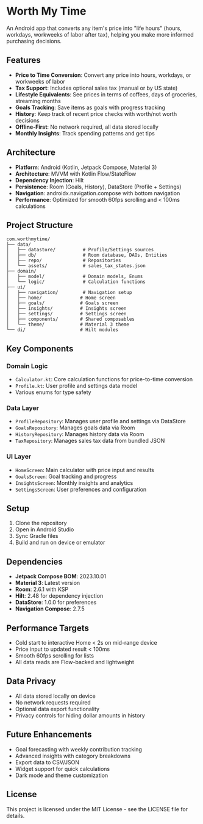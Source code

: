 # Worth My Time

An Android app that converts any item's price into "life hours" (hours, workdays, workweeks of labor after tax), helping you make more informed purchasing decisions.

## Features

- **Price to Time Conversion**: Convert any price into hours, workdays, or workweeks of labor
- **Tax Support**: Includes optional sales tax (manual or by US state)
- **Lifestyle Equivalents**: See prices in terms of coffees, days of groceries, streaming months
- **Goals Tracking**: Save items as goals with progress tracking
- **History**: Keep track of recent price checks with worth/not worth decisions
- **Offline-First**: No network required, all data stored locally
- **Monthly Insights**: Track spending patterns and get tips

## Architecture

- **Platform**: Android (Kotlin, Jetpack Compose, Material 3)
- **Architecture**: MVVM with Kotlin Flow/StateFlow
- **Dependency Injection**: Hilt
- **Persistence**: Room (Goals, History), DataStore (Profile + Settings)
- **Navigation**: androidx.navigation.compose with bottom navigation
- **Performance**: Optimized for smooth 60fps scrolling and < 100ms calculations

## Project Structure

```
com.worthmytime/
├── data/
│   ├── datastore/          # Profile/Settings sources
│   ├── db/                 # Room database, DAOs, Entities
│   ├── repo/               # Repositories
│   └── assets/             # sales_tax_states.json
├── domain/
│   ├── model/              # Domain models, Enums
│   └── logic/              # Calculation functions
├── ui/
│   ├── navigation/         # Navigation setup
│   ├── home/              # Home screen
│   ├── goals/             # Goals screen
│   ├── insights/          # Insights screen
│   ├── settings/          # Settings screen
│   ├── components/        # Shared composables
│   └── theme/             # Material 3 theme
└── di/                    # Hilt modules
```

## Key Components

### Domain Logic
- `Calculator.kt`: Core calculation functions for price-to-time conversion
- `Profile.kt`: User profile and settings data model
- Various enums for type safety

### Data Layer
- `ProfileRepository`: Manages user profile and settings via DataStore
- `GoalsRepository`: Manages goals data via Room
- `HistoryRepository`: Manages history data via Room
- `TaxRepository`: Manages sales tax data from bundled JSON

### UI Layer
- `HomeScreen`: Main calculator with price input and results
- `GoalsScreen`: Goal tracking and progress
- `InsightsScreen`: Monthly insights and analytics
- `SettingsScreen`: User preferences and configuration

## Setup

1. Clone the repository
2. Open in Android Studio
3. Sync Gradle files
4. Build and run on device or emulator

## Dependencies

- **Jetpack Compose BOM**: 2023.10.01
- **Material 3**: Latest version
- **Room**: 2.6.1 with KSP
- **Hilt**: 2.48 for dependency injection
- **DataStore**: 1.0.0 for preferences
- **Navigation Compose**: 2.7.5

## Performance Targets

- Cold start to interactive Home < 2s on mid-range device
- Price input to updated result < 100ms
- Smooth 60fps scrolling for lists
- All data reads are Flow-backed and lightweight

## Data Privacy

- All data stored locally on device
- No network requests required
- Optional data export functionality
- Privacy controls for hiding dollar amounts in history

## Future Enhancements

- Goal forecasting with weekly contribution tracking
- Advanced insights with category breakdowns
- Export data to CSV/JSON
- Widget support for quick calculations
- Dark mode and theme customization

## License

This project is licensed under the MIT License - see the LICENSE file for details.
